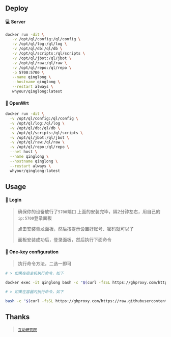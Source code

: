 ## Deploy

#### 💻 Server

```sh
docker run -dit \
   -v /opt/ql/config:/ql/config \
   -v /opt/ql/log:/ql/log \
   -v /opt/ql/db:/ql/db \
   -v /opt/ql/scripts:/ql/scripts \
   -v /opt/ql/jbot:/ql/jbot \
   -v /opt/ql/raw:/ql/raw \
   -v /opt/ql/repo:/ql/repo \
   -p 5700:5700 \
   --name qinglong \
   --hostname qinglong \
   --restart always \
   whyour/qinglong:latest
```

#### 🚀 OpenWrt

```sh
docker run -dit \
  -v /opt/ql/config:/ql/config \
  -v /opt/ql/log:/ql/log \
  -v /opt/ql/db:/ql/db \
  -v /opt/ql/scripts:/ql/scripts \
  -v /opt/ql/jbot:/ql/jbot \
  -v /opt/ql/raw:/ql/raw \
  -v /opt/ql/repo:/ql/repo \
  --net host \
  --name qinglong \
  --hostname qinglong \
  --restart always \
  whyour/qinglong:latest
```

## Usage

#### 🚩 Login

> 确保你的设备放行了`5700`端口
> 上面的安装完毕，隔2分钟左右，用自己的`ip:5700`登录面板
>
> 点击安装青龙面板，然后按提示设置好账号、密码就可以了
>
> 面板安装成功后，登录面板，然后执行下面命令

#### 🎉 One-key configuration

> 执行命令方法，二选一即可

```sh
# > 如果在宿主机执行命令，如下

docker exec -it qinglong bash -c "$(curl -fsSL https://ghproxy.com/https://raw.githubusercontent.com/281677160/ql/main/custom.sh)"

# > 如果在容器内执行命令，如下

bash -c "$(curl -fsSL https://ghproxy.com/https://raw.githubusercontent.com/281677160/ql/main/custom.sh)"
```

## Thanks

> [`互助研究院`](https://t.me/update_help)
